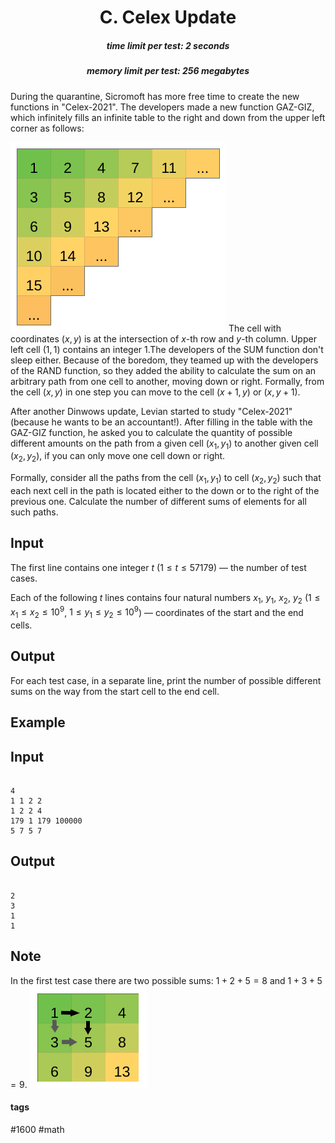<h1 style='text-align: center;'> C. Celex Update</h1>

<h5 style='text-align: center;'>time limit per test: 2 seconds</h5>
<h5 style='text-align: center;'>memory limit per test: 256 megabytes</h5>

During the quarantine, Sicromoft has more free time to create the new functions in "Celex-2021". The developers made a new function GAZ-GIZ, which infinitely fills an infinite table to the right and down from the upper left corner as follows:

 ![](images/ab3c49666e913d52a14ebf7f09d741f3f712bacb.png)  The cell with coordinates $(x, y)$ is at the intersection of $x$-th row and $y$-th column. Upper left cell $(1,1)$ contains an integer $1$.The developers of the SUM function don't sleep either. Because of the boredom, they teamed up with the developers of the RAND function, so they added the ability to calculate the sum on an arbitrary path from one cell to another, moving down or right. Formally, from the cell $(x,y)$ in one step you can move to the cell $(x+1, y)$ or $(x, y+1)$. 

After another Dinwows update, Levian started to study "Celex-2021" (because he wants to be an accountant!). After filling in the table with the GAZ-GIZ function, he asked you to calculate the quantity of possible different amounts on the path from a given cell $(x_1, y_1)$ to another given cell $(x_2, y_2$), if you can only move one cell down or right.

Formally, consider all the paths from the cell $(x_1, y_1)$ to cell $(x_2, y_2)$ such that each next cell in the path is located either to the down or to the right of the previous one. Calculate the number of different sums of elements for all such paths.

## Input

The first line contains one integer $t$ ($1 \le t \le 57179$) — the number of test cases.

Each of the following $t$ lines contains four natural numbers $x_1$, $y_1$, $x_2$, $y_2$ ($1 \le x_1 \le x_2 \le 10^9$, $1 \le y_1 \le y_2 \le 10^9$) — coordinates of the start and the end cells. 

## Output

For each test case, in a separate line, print the number of possible different sums on the way from the start cell to the end cell.

## Example

## Input


```

4
1 1 2 2
1 2 2 4
179 1 179 100000
5 7 5 7

```
## Output


```

2
3
1
1

```
## Note

In the first test case there are two possible sums: $1+2+5=8$ and $1+3+5=9$. ![](images/f80a32136dea106987ece7d1135079a5c040c792.png)



#### tags 

#1600 #math 